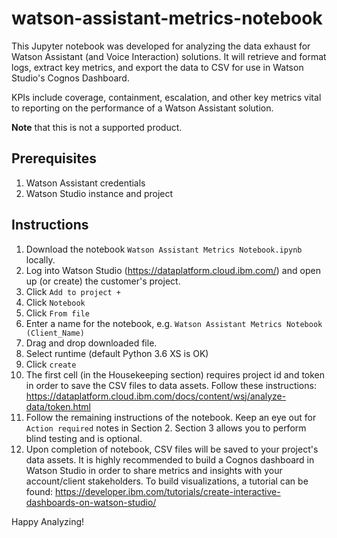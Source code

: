 # watson-assistant-metrics-notebook
This Jupyter notebook was developed for analyzing the data exhaust for Watson Assistant (and Voice Interaction) solutions. It will retrieve and format logs, extract key metrics, and export the data to CSV for use in Watson Studio's Cognos Dashboard.

KPIs include coverage, containment, escalation, and other key metrics vital to reporting on the performance of a Watson Assistant solution. 

**Note** that this is not a supported product.

## Prerequisites
1. Watson Assistant credentials
2. Watson Studio instance and project

## Instructions
1. Download the notebook `Watson Assistant Metrics Notebook.ipynb` locally.
2. Log into Watson Studio (https://dataplatform.cloud.ibm.com/) and open up (or create) the customer's project.
3. Click `Add to project +`
4. Click `Notebook`
5. Click `From file`
6. Enter a name for the notebook, e.g. `Watson Assistant Metrics Notebook (Client_Name)`
7. Drag and drop downloaded file. 
8. Select runtime (default Python 3.6 XS is OK)
9. Click `create`
10. The first cell (in the Housekeeping section) requires project id and token in order to save the CSV files to data assets. Follow these instructions: https://dataplatform.cloud.ibm.com/docs/content/wsj/analyze-data/token.html
11. Follow the remaining instructions of the notebook. Keep an eye out for `Action required` notes in Section 2. Section 3 allows you to perform blind testing and is optional. 
12. Upon completion of notebook, CSV files will be saved to your project's data assets. It is highly recommended to build a Cognos dashboard in Watson Studio in order to share metrics and insights with your account/client stakeholders. To build visualizations, a tutorial can be found: https://developer.ibm.com/tutorials/create-interactive-dashboards-on-watson-studio/

Happy Analyzing!
